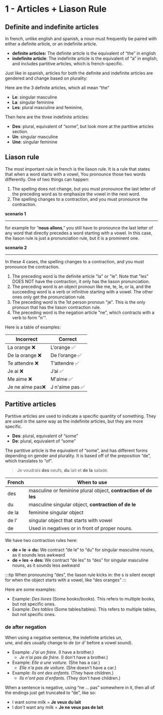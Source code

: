 # 1 - Articles + Liason Rule

## Definite and indefinite articles

In french, unlike english and spanish, a noun must frequently be paired with either a definite article, or an indefinite article.

- **definite articles:** The definite article is the equivalent of “the” in english
- **indefinite article**: The indefinite article is the equivalent of “a” in english, and includes partitive articles, which is french-specific.

Just like in spanish, articles for both the definite and indefinite articles are gendered and change based on plurality:

Here are the 3 definite articles, which all mean “the”

- **Le**: singular masculine
- **La**: singular feminine
- **Les**: plural masculine and feminine,

Then here are the three indefinite articles:

- **Des**: plural, equivalent of “some”, but look more at the partitive articles section.
- **Un**: singular masculine
- **Une**: singular feminine

## Liason rule

The most important rule in french is the liason rule. It is a rule that states that when a word starts with a vowel, You pronounce those two words differently. One of two things can happen:

1. The spelling does not change, but you must pronounce the last letter of the preceding word as to emphasize the vowel in the next word.
2. The spelling changes to a contraction, and you must pronounce the contraction.

**scenario 1**

---

for example for “**nous allons**,” you still have to pronounce the last letter of any word that directly precedes a word starting with a vowel. In this case, the liason rule is just a pronunciation rule, but it is a prominent one.

**scenario 2**

---

In these 4 cases, the spelling changes to a contraction, and you must pronounce the contraction.

1. The preceding word is the definite article "la" or "le". Note that "les" DOES NOT have the contraction, it only has the liason pronunciation.
2. The preceding word is an object pronoun like me, te, le, or la, and the succeeding word is a verb or infinitive starting with a vowel. The other ones only get the pronunciation rule.
3. The preceding word is the 1st person pronoun "je". This is the only pronoun that has the liason contraction rule.
4. The preceding word is the negation article "ne", which contracts with a verb to form "n'".

Here is a table of examples:

| Incorrect        | Correct         |
| ---------------- | --------------- |
| La orange ❌     | L’orange ✅     |
| De la orange ❌  | De l’orange ✅  |
| Te attendre ❌   | T’attendre ✅   |
| Je ai ❌         | J’ai ✅         |
| Me aime ❌       | M'aime ✅       |
| Je ne aime pas❌ | J n'aime pas ✅ |

## Partitive articles

Partitive articles are used to indicate a specific quantity of something. They are used in the same way as the indefinite articles, but they are more specific.

- **Des**: plural, equivalent of “some”
- **De**: plural, equivalent of “some”

The partitive article is the equivalent of “some”, and has different forms depending on gender and plurality. It is based off of the preposition “de”, which translates to “of”.

> Je voudrais **des** oeufs, **du** lait et **de** **la** salade.

| French | When to use                                                    |
| ------ | -------------------------------------------------------------- |
| des    | masculine or feminine plural object, **contraction of de les** |
| du     | masculine singular object, **contraction of de le**            |
| de la  | feminine singular object                                       |
| de l’  | singular object that starts with vowel                         |
| de     | Used in negatives or in front of proper nouns.                 |

We have two contraction rules here:

- **de + le → du:** We contract “de le” to “du” for singular masculine nouns, as it sounds less awkward
- **de + les → des:** We contract “de les” to “des” for singular masculine nouns, as it sounds less awkward

:::tip
When pronouncing “des”, the liason rule kicks in: the s is silent except for when the object starts with a vowel, like “des oranges”
:::

Here are some examples:

- Example: *Des livres* (Some books/books). This refers to multiple books, but not specific ones.
- Example: *Des tables* (Some tables/tables). This refers to multiple tables, but not specific ones.

### **de after negation**

When using a negative sentence, the indefinite articles *un, une,* and *des* usually change to *de* (or *d'* before a vowel sound).

- Example: *J'ai un frère.* (I have a brother.)
  - *Je n'ai pas de frère.* (I don't have a brother.)
- Example: *Elle a une voiture.* (She has a car.)
  - *Elle n'a pas de voiture.* (She doesn't have a car.)
- Example: *Ils ont des enfants.* (They have children.)
  - *Ils n'ont pas d'enfants.* (They don't have children.)

When a sentence is negative, using “ne … pas” somewhere in it, then all of the endings just get truncated to “de”, like so:

- I want some milk = **Je veux du lait**
- I *don't* want any milk = **Je ne veux pas de lait**
